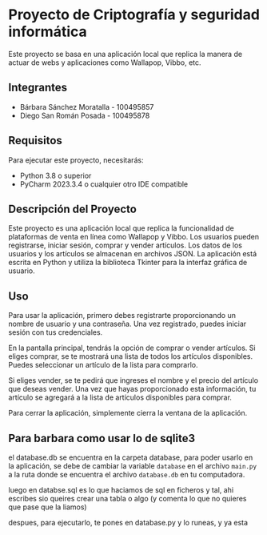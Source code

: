 # Proyecto de Criptografía y seguridad informática
Este proyecto se basa en una aplicación local que replica la manera de 
actuar de webs y aplicaciones como Wallapop, Vibbo, etc.

## Integrantes
- Bárbara Sánchez Moratalla - 100495857
- Diego San Román Posada - 100495878

## Requisitos

Para ejecutar este proyecto, necesitarás:

- Python 3.8 o superior
- PyCharm 2023.3.4 o cualquier otro IDE compatible

## Descripción del Proyecto

Este proyecto es una aplicación local que replica la funcionalidad de plataformas de venta en línea como Wallapop y Vibbo. Los usuarios pueden registrarse, iniciar sesión, comprar y vender artículos. Los datos de los usuarios y los artículos se almacenan en archivos JSON. La aplicación está escrita en Python y utiliza la biblioteca Tkinter para la interfaz gráfica de usuario.

## Uso

Para usar la aplicación, primero debes registrarte proporcionando un nombre de usuario y una contraseña. Una vez registrado, puedes iniciar sesión con tus credenciales.

En la pantalla principal, tendrás la opción de comprar o vender artículos. Si eliges comprar, se te mostrará una lista de todos los artículos disponibles. Puedes seleccionar un artículo de la lista para comprarlo.

Si eliges vender, se te pedirá que ingreses el nombre y el precio del artículo que deseas vender. Una vez que hayas proporcionado esta información, tu artículo se agregará a la lista de artículos disponibles para comprar.

Para cerrar la aplicación, simplemente cierra la ventana de la aplicación.

## Para barbara como usar lo de sqlite3
el database.db se encuentra en la carpeta database, para poder usarlo en la aplicación, se debe de cambiar la variable `database` en el archivo `main.py` a la ruta donde se encuentra el archivo `database.db` en tu computadora.

luego en databse.sql es lo que haciamos de sql en ficheros y tal, ahi escribes sio queires crear una tabla o algo (y comenta lo que no quieres que pase que la liamos)

despues, para ejecutarlo, te pones en database.py y lo runeas, y ya esta
